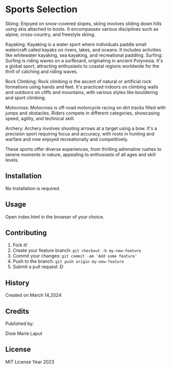 # Sports Selection
Skiing: Enjoyed on snow-covered slopes, skiing involves sliding down hills using skis attached to boots. It encompasses various disciplines such as alpine, cross-country, and freestyle skiing.

Kayaking: Kayaking is a water sport where individuals paddle small watercraft called kayaks on rivers, lakes, and oceans. It includes activities like whitewater kayaking, sea kayaking, and recreational paddling.
Surfing: Surfing is riding waves on a surfboard, originating in ancient Polynesia. It's a global sport, attracting enthusiasts to coastal regions worldwide for the thrill of catching and riding waves.

Rock Climbing: Rock climbing is the ascent of natural or artificial rock formations using hands and feet. It's practiced indoors on climbing walls and outdoors on cliffs and mountains, with various styles like bouldering and sport climbing.

Motocross: Motocross is off-road motorcycle racing on dirt tracks filled with jumps and obstacles. Riders compete in different categories, showcasing speed, agility, and technical skill.

Archery: Archery involves shooting arrows at a target using a bow. It's a precision sport requiring focus and accuracy, with roots in hunting and warfare and now enjoyed recreationally and competitively.

These sports offer diverse experiences, from thrilling adrenaline rushes to serene moments in nature, appealing to enthusiasts of all ages and skill levels.

## Installation 

No Installation is required.

## Usage 

Open index.html in the browser of your choice.

## Contributing 

1. Fork it!
2. Create your feature branch: `git checkout -b my-new-feature`
3. Commit your changes: `git commit -am 'Add some feature'`
4. Push to the branch: `git push origin my-new-feature`
5. Submit a pull request :D

## History
Created on March 14,2024

## Credits 
Published by:

Dixie Marie Laput

## License 

MIT License Year 2023